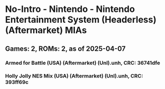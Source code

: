 # No-Intro - Nintendo - Nintendo Entertainment System (Headerless) (Aftermarket) MIAs
## Games: 2, ROMs: 2, as of 2025-04-07

### Armed for Battle (USA) (Aftermarket) (Unl).unh, CRC: 36741dfe
### Holly Jolly NES Mix (USA) (Aftermarket) (Unl).unh, CRC: 393ff69c
